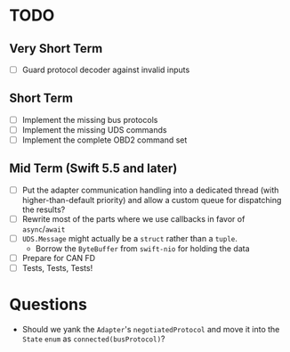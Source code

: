 # TODO

## Very Short Term

- [ ] Guard protocol decoder against invalid inputs

## Short Term

- [ ] Implement the missing bus protocols
- [ ] Implement the missing UDS commands
- [ ] Implement the complete OBD2 command set

## Mid Term (Swift 5.5 and later)

- [ ] Put the adapter communication handling into a dedicated thread (with higher-than-default priority) and allow a custom queue for dispatching the results?
- [ ] Rewrite most of the parts where we use callbacks in favor of `async`/`await`
- [ ] `UDS.Message` might actually be a `struct` rather than a `tuple`.
  - Borrow the `ByteBuffer` from `swift-nio` for holding the data
- [ ] Prepare for CAN FD
- [ ] Tests, Tests, Tests!

# Questions

- Should we yank the `Adapter`'s `negotiatedProtocol` and move it into the `State` `enum` as `connected(busProtocol)`?
